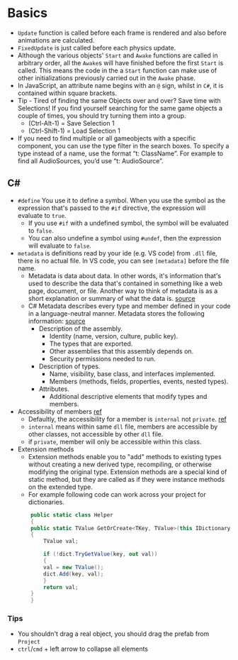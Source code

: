 # Basics
- `Update` function is called before each frame is rendered and also before animations are calculated.
- `FixedUpdate` is just called before each physics update.
- Although the various objects' `Start` and `Awake` functions are called in arbitrary order, all the `Awake`s will have finished before the first `Start` is called. This means the code in the a `Start` function can make use of other initializations previously carried out in the `Awake` phase.
- In JavaScript, an attribute name begins with an `@` sign, whilst in `C#`, it is contained within square brackets.
- Tip - Tired of finding the same Objects over and over? Save time with Selections! If you find yourself searching for the same game objects a couple of times, you should try turning them into a group. 
	- (Ctrl-Alt-1) = Save Selection 1 
	- (Ctrl-Shift-1) = Load Selection 1
- If you need to find multiple or all gameobjects with a specific component, you can use the type filter in the search boxes. To specify a type instead of a name, use the format “t: ClassName”. For example to find all AudioSources, you’d use “t: AudioSource”.

## C#
- `#define` You use it to define a symbol. When you use the symbol as the expression that's passed to the `#if` directive, the expression will evaluate to `true`. 
	- If you use `#if` with a undefined symbol, the symbol will be evaluated to `false`.
	- You can also undefine a symbol using `#undef`, then the expression will evaluate to `false`.
- `metadata` is definitions read by your ide (e.g. VS code) from `.dll` file, there is no actual file. In VS code, you can see `[metadata]` before the file name. 
	- Metadata is data about data. In other words, it's information that's used to describe the data that's contained in something like a web page, document, or file. Another way to think of metadata is as a short explanation or summary of what the data is. [source](https://www.lifewire.com/metadata-definition-and-examples-1019177)
	- C# Metadata describes every type and member defined in your code in a language-neutral manner. Metadata stores the following information: [source](https://docs.microsoft.com/en-us/dotnet/standard/metadata-and-self-describing-components)
		- Description of the assembly.
			- Identity (name, version, culture, public key).
			- The types that are exported.
			- Other assemblies that this assembly depends on.
			- Security permissions needed to run.
		- Description of types.
			- Name, visibility, base class, and interfaces implemented.
			- Members (methods, fields, properties, events, nested types).
		- Attributes.
			- Additional descriptive elements that modify types and members.
- Accessibility of members [ref](https://docs.microsoft.com/en-us/dotnet/csharp/language-reference/keywords/accessibility-levels)
	- Defaultly, the accessibility for a member is `internal` not `private`. [ref](https://stackoverflow.com/questions/8479214/any-reason-to-write-the-private-keyword-in-c)
	- `internal` means within same `dll` file, members are accessible by other classes, not accessible by other `dll` file.
	- if `private`, member will only be accessible within this class.
- Extension methods
	- Extension methods enable you to "add" methods to existing types without creating a new derived type, recompiling, or otherwise modifying the original type. Extension methods are a special kind of static method, but they are called as if they were instance methods on the extended type.
	- For example following code can work across your project for dictionaries.
	```c#
	    public static class Helper
	    {
		public static TValue GetOrCreate<TKey, TValue>(this IDictionary<TKey, TValue> dict, TKey key) where TValue : new()
		{
		    TValue val;

		    if (!dict.TryGetValue(key, out val))
		    {
			val = new TValue();
			dict.Add(key, val);
		    }
		    return val;
		}
	    }
	```
### Tips
- You shouldn't drag a real object, you should drag the prefab from `Project`
- `ctrl`/`cmd` + left arrow to collapse all elements

